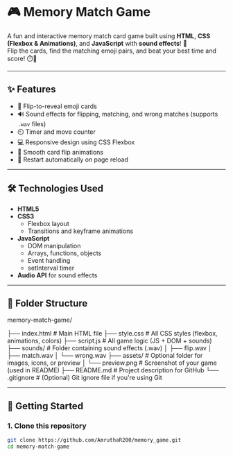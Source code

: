 # 🎮 Memory Match Game

A fun and interactive memory match card game built using **HTML**, **CSS (Flexbox & Animations)**, and **JavaScript** with **sound effects**! 🎉  
Flip the cards, find the matching emoji pairs, and beat your best time and score! ⏱️🧠

---

## ✨ Features

- 🎴 Flip-to-reveal emoji cards
- 🔊 Sound effects for flipping, matching, and wrong matches (supports `.wav` files)
- ⏲️ Timer and move counter
- 💻 Responsive design using CSS Flexbox
- 🎨 Smooth card flip animations
- 🔁 Restart automatically on page reload

---

## 🛠️ Technologies Used

- **HTML5**
- **CSS3**
  - Flexbox layout
  - Transitions and keyframe animations
- **JavaScript**
  - DOM manipulation
  - Arrays, functions, objects
  - Event handling
  - setInterval timer
- **Audio API** for sound effects

---

## 📂 Folder Structure

memory-match-game/

├── index.html              # Main HTML file
├── style.css               # All CSS styles (flexbox, animations, colors)
├── script.js               # All game logic (JS + DOM + sounds)
├── sounds/                 # Folder containing sound effects (.wav)
│   ├── flip.wav
│   ├── match.wav
│   └── wrong.wav
├── assets/                 # Optional folder for images, icons, or preview
│   └── preview.png         # Screenshot of your game (used in README)
├── README.md               # Project description for GitHub
└── .gitignore              # (Optional) Git ignore file if you're using Git

---

## 🚀 Getting Started

### 1. Clone this repository

```bash
git clone https://github.com/AmruthaR200/memory_game.git
cd memory-match-game
